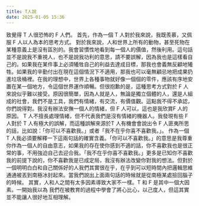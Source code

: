 ```yaml
---
title: T人說
date: 2025-01-05 15:36
---
```

致覺得 T 人很恐怖的 F 人們。
首先，作為一個 T 人對於我來說，我既羨慕，又佩服 F 人以人為本的思考方式。
對於我來說，人和世界上所有的動物，甚至死物在某種意義上是沒有區別的。我會習慣性地看到每一個人的價值，然後利用。這句話並不是說我不重視人，也不是說我功利的意思，請不要誤解，因為我也是這樣看自己的。如果我在某件事上必須犧牲自己的利益去達成目標，那我也會義無反顧地犧牲。如果我的辛勤付出在現在這個情況下不適用，那我也可以毫無顧忌地把成果扔進垃圾桶裡。在我的理想中，世界上各種事物就好像一個個的零件，應該有序地安置在某一個地方，令這個世界運作順暢。但很抱歉的是，這種思考方式對於 F 人來說似乎難以接受。原因很簡單，因為人就是人，無論是獨立個體的人，還是人組成的社會，我們不是工具，我們有情緒，有交流，有價值觀。這點我不得不承認，你們說得對。我沒有辦法安撫一個人的情緒，但 F 人可以，這也是我欣賞F 人的原因。
T 人不擅長處理情緒，但不代表我們是沒有情緒的機器人。我發現有些 F 人對於 T 人有極大的誤解，而這種誤解來源於T 人有機會會說出令 F 人匪夷所思的話，比如說：「你可以不喜歡我。」或者「我不在乎你喜不喜歡我。」。
作為一個 T 人我必須要解釋一下這兩句話的確實含義。「你可以不喜歡我。」的意思是我尊重你作為一個人的自由意志，如果我的存在使你感到不適的話，你不喜歡我也是很正常的事，不用強迫自己去迎合我。「我不在乎你喜不喜歡我。」更多是已知你不喜歡我的前提下說的，你不喜歡我是已成定局，我沒有辦法改變你對我的想法。但對於一個明明白白和自己關係好的人我們其實很在乎，在乎到可以短時間內把邏輯思維通通被丟到南極冰封起來。當我們說出上面兩句話的時候就是從南極某處撿回腦子的時候。
其實，人和人之間有太多因素導致大家不一樣。T 和 F 是其中一個大因素。一開始我以為 我們在被教育的過程中學會了將心比心，以己度人，但這其實並不能讓人很好地互相理解。